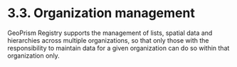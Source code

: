 # 3.3. Organization management

GeoPrism Registry supports the management of lists, spatial data and hierarchies across multiple organizations, so that only those with the responsibility to maintain data for a given organization can do so within that organization only.
